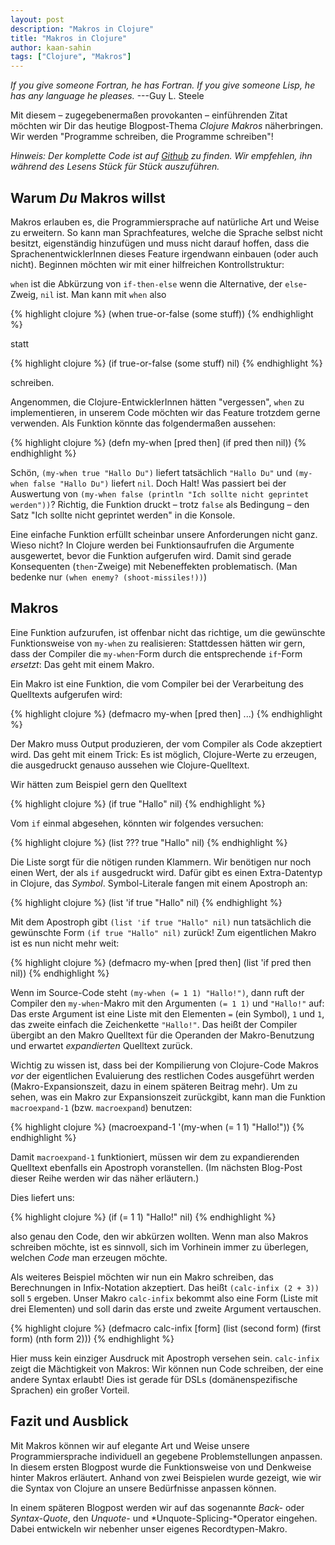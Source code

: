 ```yaml
---
layout: post
description: "Makros in Clojure"
title: "Makros in Clojure"
author: kaan-sahin
tags: ["Clojure", "Makros"]
---
```


*If you give someone Fortran, he has Fortran. If you give someone Lisp, he has any language he pleases.*
  ---Guy L. Steele

Mit diesem &ndash; zugegebenermaßen provokanten &ndash; einführenden Zitat möchten wir Dir
das heutige Blogpost-Thema *Clojure Makros* näherbringen.
Wir werden "Programme schreiben, die Programme schreiben"!

<!-- more start -->

*Hinweis: Der komplette Code ist auf
[Github](https://github.com/kaaninho/clojure-macros-example)
zu finden. Wir empfehlen, ihn während des Lesens Stück für Stück auszuführen.*

## Warum *Du* Makros willst

Makros erlauben es, die Programmiersprache auf natürliche Art und Weise zu erweitern.
So kann man Sprachfeatures, welche die Sprache selbst nicht besitzt,
eigenständig hinzufügen und muss nicht darauf hoffen, dass die SprachenentwicklerInnen
dieses Feature irgendwann einbauen (oder auch nicht).
Beginnen möchten wir mit einer hilfreichen Kontrollstruktur:

`when` ist die Abkürzung von `if-then-else` wenn die Alternative, der `else`-Zweig,
`nil` ist.
Man kann mit `when` also

{% highlight clojure %}
(when true-or-false
      (some stuff))
{% endhighlight %}

statt

{% highlight clojure %}
(if true-or-false
    (some stuff)
    nil)
{% endhighlight %}

schreiben.

Angenommen, die Clojure-EntwicklerInnen hätten "vergessen", `when` zu implementieren,
in unserem Code möchten wir das Feature trotzdem gerne verwenden.
Als Funktion könnte das folgendermaßen aussehen:

{% highlight clojure %}
(defn my-when
  [pred then]
  (if pred
      then
      nil))
{% endhighlight %}

Schön, `(my-when true "Hallo Du")` liefert tatsächlich `"Hallo Du"` und
`(my-when false "Hallo Du")` liefert `nil`.
Doch Halt! Was passiert bei der Auswertung von
`(my-when false (println "Ich sollte nicht geprintet werden"))`?
Richtig, die Funktion druckt &ndash; trotz `false` als Bedingung &ndash;
den Satz "Ich sollte nicht geprintet werden" in die Konsole.

Eine einfache Funktion erfüllt scheinbar unsere Anforderungen nicht ganz.
Wieso nicht? In Clojure werden bei Funktionsaufrufen die Argumente
ausgewertet, bevor die Funktion aufgerufen wird.
Damit sind gerade Konsequenten (`then`-Zweige)  mit Nebeneffekten problematisch.
(Man bedenke nur `(when enemy? (shoot-missiles!))`)

## Makros

Eine Funktion aufzurufen, ist offenbar nicht das richtige, um die
gewünschte Funktionsweise von `my-when` zu realisieren: Stattdessen
hätten wir gern, dass der Compiler die `my-when`-Form durch die
entsprechende `if`-Form *ersetzt*: Das geht mit einem Makro.

Ein Makro ist eine Funktion, die vom Compiler bei der Verarbeitung des
Quelltexts aufgerufen wird:

{% highlight clojure %}
(defmacro my-when
  [pred then]
  ...)
{% endhighlight %}

Der Makro muss Output produzieren, der vom Compiler als Code
akzeptiert wird.  Das geht mit einem Trick: Es ist möglich,
Clojure-Werte zu erzeugen, die ausgedruckt genauso aussehen wie
Clojure-Quelltext.

Wir hätten zum Beispiel gern den Quelltext

{% highlight clojure %}
(if true "Hallo" nil)
{% endhighlight %}

Vom `if` einmal abgesehen, könnten wir folgendes versuchen:

{% highlight clojure %}
(list ??? true
      "Hallo"
      nil)
{% endhighlight %}

Die Liste sorgt für die nötigen runden Klammern.  Wir benötigen nur
noch einen Wert, der als `if` ausgedruckt wird.  Dafür gibt es einen
Extra-Datentyp in Clojure, das *Symbol*.  Symbol-Literale fangen mit
einem Apostroph an:

{% highlight clojure %}
(list 'if true
      "Hallo"
      nil)
{% endhighlight %}

Mit dem Apostroph gibt `(list 'if true "Hallo" nil)` nun tatsächlich die gewünschte Form
`(if true "Hallo" nil)` zurück! Zum eigentlichen Makro ist es nun nicht mehr weit:

{% highlight clojure %}
(defmacro my-when
  [pred then]
  (list 'if pred
        then
        nil))
{% endhighlight %}

Wenn im Source-Code steht `(my-when (= 1 1) "Hallo!")`, dann ruft der
Compiler den `my-when`-Makro mit den Argumenten `(= 1 1)`  und
`"Hallo!"` auf: Das erste Argument ist eine Liste mit den Elementen
`=` (ein Symbol), `1` und `1`, das zweite einfach die Zeichenkette
`"Hallo!"`.  Das heißt der Compiler übergibt an den Makro Quelltext
für die Operanden der Makro-Benutzung und erwartet *expandierten*
Quelltext zurück.

Wichtig zu wissen ist, dass bei der Kompilierung von Clojure-Code Makros *vor* der
eigentlichen Evaluierung des restlichen Codes ausgeführt werden
(Makro-Expansionszeit, dazu in einem späteren Beitrag mehr).
Um zu sehen, was ein Makro zur Expansionszeit zurückgibt, kann man die Funktion
`macroexpand-1` (bzw. `macroexpand`) benutzen:

{% highlight clojure %}
(macroexpand-1 '(my-when (= 1 1)
                         "Hallo!"))
{% endhighlight %}

Damit `macroexpand-1` funktioniert, müssen wir dem zu expandierenden
Quelltext ebenfalls ein Apostroph voranstellen.  (Im nächsten Blog-Post
dieser Reihe werden wir das näher erläutern.)

Dies liefert uns:

{% highlight clojure %}
(if (= 1 1) "Hallo!" nil)
{% endhighlight %}

also genau den Code, den wir abkürzen wollten.
Wenn man also Makros schreiben möchte, ist es sinnvoll, sich im Vorhinein
immer zu überlegen, welchen *Code* man erzeugen möchte.

Als weiteres Beispiel möchten wir nun ein Makro schreiben,
das Berechnungen in Infix-Notation akzeptiert.
Das heißt `(calc-infix (2 + 3))` soll `5` ergeben.
Unser Makro `calc-infix` bekommt also eine Form
(Liste mit drei Elementen) und soll darin das erste und zweite Argument vertauschen.

{% highlight clojure %}
(defmacro calc-infix
  [form]
  (list (second form) (first form) (nth form 2)))
{% endhighlight %}

Hier muss kein einziger Ausdruck mit Apostroph versehen sein.
`calc-infix` zeigt die Mächtigkeit von Makros:
Wir können nun Code schreiben, der eine andere Syntax erlaubt! Dies ist gerade für
DSLs (domänenspezifische Sprachen) ein großer Vorteil.


## Fazit und Ausblick

Mit Makros können wir auf elegante Art und Weise unsere Programmiersprache individuell
an gegebene Problemstellungen anpassen.
In diesem ersten Blogpost wurde die Funktionsweise von und Denkweise hinter Makros
erläutert. Anhand von zwei Beispielen wurde gezeigt, wie wir die Syntax von Clojure
an unsere Bedürfnisse anpassen können.

In einem späteren Blogpost werden wir auf das sogenannte *Back-* oder *Syntax-Quote*, den *Unquote-* und *Unquote-Splicing-*Operator eingehen.
Dabei entwickeln wir nebenher unser eigenes Recordtypen-Makro.

<!-- more end -->
